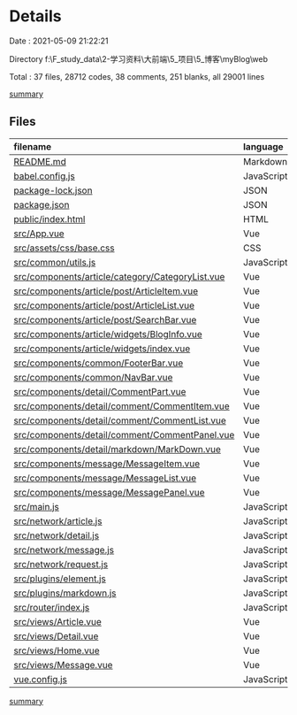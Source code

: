 # Details

Date : 2021-05-09 21:22:21

Directory f:\F_study_data\2-学习资料\大前端\5_项目\5_博客\myBlog\web

Total : 37 files,  28712 codes, 38 comments, 251 blanks, all 29001 lines

[summary](results.md)

## Files
| filename | language | code | comment | blank | total |
| :--- | :--- | ---: | ---: | ---: | ---: |
| [README.md](/README.md) | Markdown | 19 | 0 | 6 | 25 |
| [babel.config.js](/babel.config.js) | JavaScript | 14 | 0 | 1 | 15 |
| [package-lock.json](/package-lock.json) | JSON | 26,635 | 0 | 1 | 26,636 |
| [package.json](/package.json) | JSON | 51 | 0 | 1 | 52 |
| [public/index.html](/public/index.html) | HTML | 16 | 1 | 1 | 18 |
| [src/App.vue](/src/App.vue) | Vue | 15 | 0 | 4 | 19 |
| [src/assets/css/base.css](/src/assets/css/base.css) | CSS | 153 | 3 | 32 | 188 |
| [src/common/utils.js](/src/common/utils.js) | JavaScript | 34 | 3 | 4 | 41 |
| [src/components/article/category/CategoryList.vue](/src/components/article/category/CategoryList.vue) | Vue | 86 | 2 | 10 | 98 |
| [src/components/article/post/ArticleItem.vue](/src/components/article/post/ArticleItem.vue) | Vue | 80 | 1 | 7 | 88 |
| [src/components/article/post/ArticleList.vue](/src/components/article/post/ArticleList.vue) | Vue | 49 | 0 | 8 | 57 |
| [src/components/article/post/SearchBar.vue](/src/components/article/post/SearchBar.vue) | Vue | 76 | 0 | 3 | 79 |
| [src/components/article/widgets/BlogInfo.vue](/src/components/article/widgets/BlogInfo.vue) | Vue | 19 | 0 | 3 | 22 |
| [src/components/article/widgets/index.vue](/src/components/article/widgets/index.vue) | Vue | 24 | 0 | 5 | 29 |
| [src/components/common/FooterBar.vue](/src/components/common/FooterBar.vue) | Vue | 19 | 0 | 4 | 23 |
| [src/components/common/NavBar.vue](/src/components/common/NavBar.vue) | Vue | 64 | 0 | 9 | 73 |
| [src/components/detail/CommentPart.vue](/src/components/detail/CommentPart.vue) | Vue | 65 | 0 | 10 | 75 |
| [src/components/detail/comment/CommentItem.vue](/src/components/detail/comment/CommentItem.vue) | Vue | 102 | 1 | 13 | 116 |
| [src/components/detail/comment/CommentList.vue](/src/components/detail/comment/CommentList.vue) | Vue | 43 | 0 | 5 | 48 |
| [src/components/detail/comment/CommentPanel.vue](/src/components/detail/comment/CommentPanel.vue) | Vue | 135 | 5 | 7 | 147 |
| [src/components/detail/markdown/MarkDown.vue](/src/components/detail/markdown/MarkDown.vue) | Vue | 157 | 2 | 19 | 178 |
| [src/components/message/MessageItem.vue](/src/components/message/MessageItem.vue) | Vue | 87 | 0 | 12 | 99 |
| [src/components/message/MessageList.vue](/src/components/message/MessageList.vue) | Vue | 66 | 0 | 8 | 74 |
| [src/components/message/MessagePanel.vue](/src/components/message/MessagePanel.vue) | Vue | 92 | 2 | 5 | 99 |
| [src/main.js](/src/main.js) | JavaScript | 13 | 2 | 6 | 21 |
| [src/network/article.js](/src/network/article.js) | JavaScript | 32 | 0 | 6 | 38 |
| [src/network/detail.js](/src/network/detail.js) | JavaScript | 30 | 0 | 5 | 35 |
| [src/network/message.js](/src/network/message.js) | JavaScript | 17 | 0 | 3 | 20 |
| [src/network/request.js](/src/network/request.js) | JavaScript | 24 | 0 | 4 | 28 |
| [src/plugins/element.js](/src/plugins/element.js) | JavaScript | 42 | 0 | 5 | 47 |
| [src/plugins/markdown.js](/src/plugins/markdown.js) | JavaScript | 86 | 11 | 6 | 103 |
| [src/router/index.js](/src/router/index.js) | JavaScript | 35 | 1 | 7 | 43 |
| [src/views/Article.vue](/src/views/Article.vue) | Vue | 102 | 3 | 8 | 113 |
| [src/views/Detail.vue](/src/views/Detail.vue) | Vue | 99 | 0 | 9 | 108 |
| [src/views/Home.vue](/src/views/Home.vue) | Vue | 50 | 0 | 7 | 57 |
| [src/views/Message.vue](/src/views/Message.vue) | Vue | 56 | 1 | 6 | 63 |
| [vue.config.js](/vue.config.js) | JavaScript | 25 | 0 | 1 | 26 |

[summary](results.md)